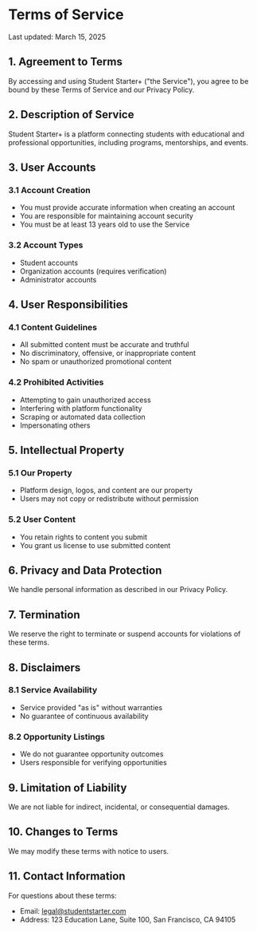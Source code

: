 # Terms of Service

Last updated: March 15, 2025

## 1. Agreement to Terms

By accessing and using Student Starter+ ("the Service"), you agree to be bound by these Terms of Service and our Privacy Policy.

## 2. Description of Service

Student Starter+ is a platform connecting students with educational and professional opportunities, including programs, mentorships, and events.

## 3. User Accounts

### 3.1 Account Creation
- You must provide accurate information when creating an account
- You are responsible for maintaining account security
- You must be at least 13 years old to use the Service

### 3.2 Account Types
- Student accounts
- Organization accounts (requires verification)
- Administrator accounts

## 4. User Responsibilities

### 4.1 Content Guidelines
- All submitted content must be accurate and truthful
- No discriminatory, offensive, or inappropriate content
- No spam or unauthorized promotional content

### 4.2 Prohibited Activities
- Attempting to gain unauthorized access
- Interfering with platform functionality
- Scraping or automated data collection
- Impersonating others

## 5. Intellectual Property

### 5.1 Our Property
- Platform design, logos, and content are our property
- Users may not copy or redistribute without permission

### 5.2 User Content
- You retain rights to content you submit
- You grant us license to use submitted content

## 6. Privacy and Data Protection

We handle personal information as described in our Privacy Policy.

## 7. Termination

We reserve the right to terminate or suspend accounts for violations of these terms.

## 8. Disclaimers

### 8.1 Service Availability
- Service provided "as is" without warranties
- No guarantee of continuous availability

### 8.2 Opportunity Listings
- We do not guarantee opportunity outcomes
- Users responsible for verifying opportunities

## 9. Limitation of Liability

We are not liable for indirect, incidental, or consequential damages.

## 10. Changes to Terms

We may modify these terms with notice to users.

## 11. Contact Information

For questions about these terms:
- Email: legal@studentstarter.com
- Address: 123 Education Lane, Suite 100, San Francisco, CA 94105